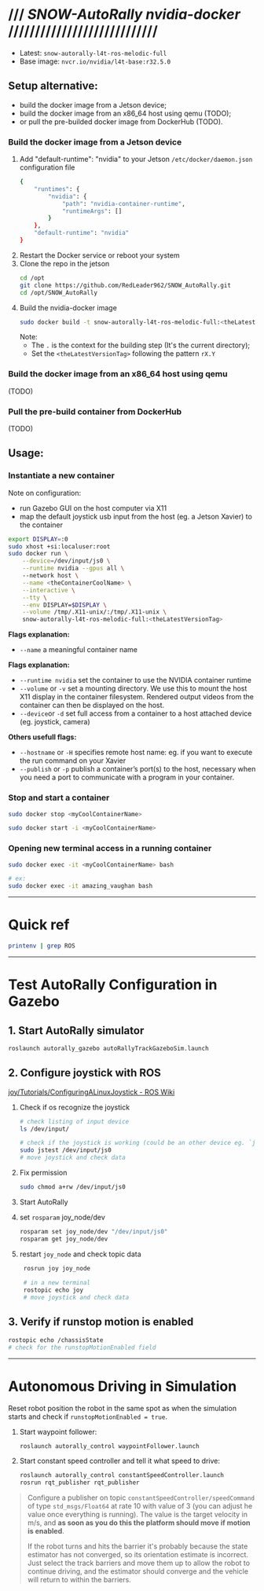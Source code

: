 # /// _SNOW-AutoRally nvidia-docker_ ////////////////////////////
- Latest: `snow-autorally-l4t-ros-melodic-full`
- Base image: `nvcr.io/nvidia/l4t-base:r32.5.0` 

## Setup alternative:
- build the docker image from a Jetson device;
- build the docker image from an x86_64 host using qemu (TODO);
- or pull the pre-builded docker image from DockerHub (TODO).

### Build the docker image from a Jetson device
1. Add "default-runtime": "nvidia" to your Jetson `/etc/docker/daemon.json` configuration file
    ```bash
    {
        "runtimes": {
            "nvidia": {
                "path": "nvidia-container-runtime",
                "runtimeArgs": []
            }
        },
        "default-runtime": "nvidia"
    }
    ```
2. Restart the Docker service or reboot your system
3. Clone the repo in the jetson 
   ```bash
   cd /opt
   git clone https://github.com/RedLeader962/SNOW_AutoRally.git
   cd /opt/SNOW_AutoRally 
   ```
4. Build the nvidia-docker image
    ```bash
    sudo docker build -t snow-autorally-l4t-ros-melodic-full:<theLatestVersionTag> -f ROS-melodic-AutoRally.Dockerfile .
    ```
   Note: 
   - The `.` is the context for the building step (It's the current directory);
   - Set the `<theLatestVersionTag>` following the pattern `rX.Y`
   

### Build the docker image from an x86_64 host using qemu 
(TODO)
### Pull the pre-build container from DockerHub 
(TODO)


## Usage:
### Instantiate a new container
Note on configuration:
- run Gazebo GUI on the host computer via X11
- map the default joystick usb input from the host (eg. a Jetson Xavier) to the container    
```bash
export DISPLAY=:0
sudo xhost +si:localuser:root
sudo docker run \
    --device=/dev/input/js0 \
    --runtime nvidia --gpus all \ 
    --network host \
    --name <theContainerCoolName> \
    --interactive \
    --tty \
    --env DISPLAY=$DISPLAY \
    --volume /tmp/.X11-unix/:/tmp/.X11-unix \
    snow-autorally-l4t-ros-melodic-full:<theLatestVersionTag>
```

**Flags explanation:**
- `--name` a meaningful container name

**Flags explanation:**
- `--runtime nvidia` set the container to use the NVIDIA container runtime  
- `--volume` or `-v` set a mounting directory.
  We use this to mount the host X11 display in the container filesystem. Rendered output videos from the container can then be displayed on the host.
- `--device`or `-d` set full access from a container to a host attached device (eg. joystick, camera)  

**Others usefull flags:**
- `--hostname` or `-H` specifies remote host name: eg. if you want to execute the run command on your Xavier
- `--publish` or `-p` publish a container’s port(s) to the host, necessary when you need a port to communicate with a program in your container.

### Stop and start a container
```bash
sudo docker stop <myCoolContainerName>

sudo docker start -i <myCoolContainerName>
```

###  Opening new terminal access in a running container
```bash
sudo docker exec -it <myCoolContainerName> bash

# ex:
sudo docker exec -it amazing_vaughan bash
```

---
# Quick ref
```bash
printenv | grep ROS 

```
 
---
# Test AutoRally Configuration in Gazebo 
## 1. Start AutoRally simulator
```bash
roslaunch autorally_gazebo autoRallyTrackGazeboSim.launch
```

## 2. Configure joystick with ROS
[joy/Tutorials/ConfiguringALinuxJoystick - ROS Wiki](http://wiki.ros.org/joy/Tutorials/ConfiguringALinuxJoystick)
 
1. Check if os recognize the joystick 
    ```bash
    # check listing of input device
    ls /dev/input/
    
    # check if the joystick is working (could be an other device eg. `js3`) 
    sudo jstest /dev/input/js0
    # move joystick and check data
    ```
2. Fix permission 
    ```bash
    sudo chmod a+rw /dev/input/js0
    ```

3. Start AutoRally 
4. set `rosparam` joy_node/dev 
    ```bash
    rosparam set joy_node/dev "/dev/input/js0"
    rosparam get joy_node/dev
    ```
5. restart `joy_node` and check topic data
   ```bash
    rosrun joy joy_node
    
    # in a new terminal
    rostopic echo joy
    # move joystick and check data
    ```

## 3. Verify if runstop motion is enabled 
```bash
rostopic echo /chassisState
# check for the runstopMotionEnabled field 
```
 
---
# Autonomous Driving in Simulation
Reset robot position the robot in the same spot as when the simulation starts and check if `runstopMotionEnabled = true`.

1. Start waypoint follower:
    ```bash
    roslaunch autorally_control waypointFollower.launch
    ```

2. Start constant speed controller and tell it what speed to drive:
    ```bash
    roslaunch autorally_control constantSpeedController.launch
    rosrun rqt_publisher rqt_publisher
    ```

> Configure a publisher on topic `constantSpeedController/speedCommand` of type `std_msgs/Float64` at rate 10 with value of 3 (you can adjust he value once everything is running). The value is the target velocity in m/s, and **as soon as you do this the platform should move if motion is enabled**.
>
> If the robot turns and hits the barrier it's probably because the state estimator has not converged, so its orientation estimate is incorrect. Just select the track barriers and move them up to allow the robot to continue driving, and the estimator should converge and the vehicle will return to within the barriers.
